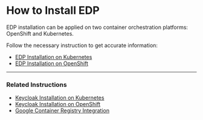# How to Install EDP

EDP installation can be applied on two container orchestration platforms: OpenShift and Kubernetes.

Follow the necessary instruction to get accurate information:

* [EDP Installation on Kubernetes](documentation/kubernetes_install_edp.md)
* [EDP Installation on OpenShift](documentation/openshift_install_edp.md)

----

### Related Instructions
* [Keycloak Installation on Kubernetes](documentation/kubernetes_install_keycloak.md)
* [Keycloak Installation on OpenShift](documentation/openshift_install_keycloak.md)
* [Google Container Registry Integration](documentation/setup_google_container_registry.md)